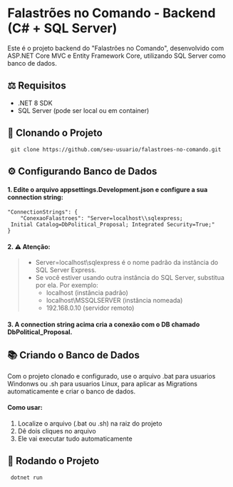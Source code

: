 # Falastrões no Comando - Backend (C# + SQL Server)

Este é o projeto backend do "Falastrões no Comando", desenvolvido com ASP.NET Core MVC e Entity Framework Core, utilizando SQL Server como banco de dados.

 ## ⚖️ Requisitos

 - .NET 8 SDK
 - SQL Server (pode ser local ou em container)

 ## 📂 Clonando o Projeto
     git clone https://github.com/seu-usuario/falastroes-no-comando.git  

 ## ⚙️ Configurando Banco de Dados
 #### 1. Edite o arquivo appsettings.Development.json e configure a sua connection string:
    "ConnectionStrings": {
        "ConexaoFalastroes": "Server=localhost\\sqlexpress;
     Initial Catalog=DbPolitical_Proposal; Integrated Security=True;"
    }

 #### 2. ⚠️ Atenção:
 > - Server=localhost\\sqlexpress é o nome padrão da instância do SQL Server Express.
 > - Se você estiver usando outra instância do SQL Server, substitua por ela. Por exemplo:
 >      - localhost (instância padrão) 
 >   - localhost\\MSSQLSERVER (instância nomeada) 
 >   - 192.168.0.10 (servidor remoto)

 #### 3. A connection string acima cria a conexão com o DB chamado DbPolitical_Proposal.

 ## 📚 Criando o Banco de Dados

Com o projeto clonado e configurado, use o arquivo .bat para usuarios Windonws ou .sh para usuarios Linux, para aplicar as Migrations automaticamente e criar o banco de dados.
#### Como usar:
1. Localize o arquivo (.bat ou .sh) na raiz do projeto
2. Dê dois cliques no arquivo
3. Ele vai executar tudo automaticamente

## 🚀 Rodando o Projeto
     dotnet run

